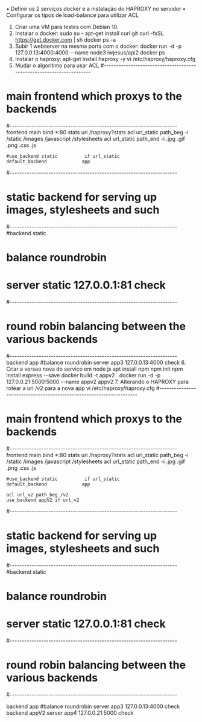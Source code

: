 
•	Definir os 2 serviços docker e a instalação do HAPROXY no servidor
•	Configurar os tipos de load-balance para utilizar ACL

1.	Criar uma VM para testes com Debian 10.
2.	Instalar o docker:
    sudo su -
    apt-get install curl git
    curl -fsSL https://get.docker.com | sh
    docker ps -a
3.	Subir 1 webserver na mesma porta com o docker:
    docker run -d -p 127.0.0.13:4000:4000 --name node3 iwjesus/api2
    docker ps
4.	Instalar o haproxy:
    apt-get install haproxy -y
    vi /etc/haproxy/haproxy.cfg
5.	Mudar o algoritimo para usar ACL
#---------------------------------------------------------------------
# main frontend which proxys to the backends
#---------------------------------------------------------------------
frontend main
    bind *:80
    stats uri /haproxy?stats
    acl url_static       path_beg       -i /static /images /javascript /stylesheets
    acl url_static       path_end       -i .jpg .gif .png .css .js

    #use_backend static          if url_static
    default_backend             app

#---------------------------------------------------------------------
# static backend for serving up images, stylesheets and such
#---------------------------------------------------------------------
#backend static
#    balance     roundrobin
#    server      static 127.0.0.1:81 check

#---------------------------------------------------------------------
# round robin balancing between the various backends
#---------------------------------------------------------------------
backend app
    #balance     roundrobin
    server  app3 127.0.0.13:4000 check
6.	Criar a versao nova do servico em node js
    apt install npm
    npm init
    npm install express --save
    docker build -t appv2 .
    docker run -d -p 127.0.0.21:5000:5000 --name appv2 appv2
7.	Alterando o HAPROXY para rotear a url /v2 para a nova app
    vi /etc/haproxy/haproxy.cfg
#---------------------------------------------------------------------
# main frontend which proxys to the backends
#---------------------------------------------------------------------
frontend main
    bind *:80
    stats uri /haproxy?stats
    acl url_static       path_beg       -i /static /images /javascript /stylesheets
    acl url_static       path_end       -i .jpg .gif .png .css .js

    #use_backend static          if url_static
    default_backend             app

    acl url_v2 path_beg /v2
    use_backend appV2 if url_v2

#---------------------------------------------------------------------
# static backend for serving up images, stylesheets and such
#---------------------------------------------------------------------
#backend static
#    balance     roundrobin
#    server      static 127.0.0.1:81 check

#---------------------------------------------------------------------
# round robin balancing between the various backends
#---------------------------------------------------------------------


backend app
    #balance     roundrobin
    server  app3 127.0.0.13:4000 check
backend appV2
    server  app4 127.0.0.21:5000 check
